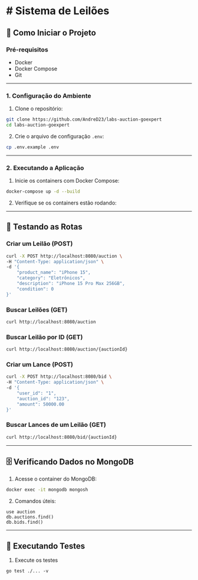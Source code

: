 # # Sistema de Leilões

## 🚀 Como Iniciar o Projeto

### Pré-requisitos
- Docker
- Docker Compose
- Git

---

### 1. Configuração do Ambiente

1. Clone o repositório:
```bash
git clone https://github.com/AndreD23/labs-auction-goexpert
cd labs-auction-goexpert
```

2. Crie o arquivo de configuração `.env`:
```bash
cp .env.example .env
```
---

### 2. Executando a Aplicação

1. Inicie os containers com Docker Compose:
```bash
docker-compose up -d --build
```
2. Verifique se os containers estão rodando:

---

## 📡 Testando as Rotas

### Criar um Leilão (POST)
```bash
curl -X POST http://localhost:8080/auction \
-H "Content-Type: application/json" \
-d '{
    "product_name": "iPhone 15",
    "category": "Eletrônicos",
    "description": "iPhone 15 Pro Max 256GB",
    "condition": 0
}'
```

### Buscar Leilões (GET)
```bash
curl http://localhost:8080/auction
```

### Buscar Leilão por ID (GET)
```bash
curl http://localhost:8080/auction/{auctionId}
```

### Criar um Lance (POST)
```bash
curl -X POST http://localhost:8080/bid \
-H "Content-Type: application/json" \
-d '{
    "user_id": "1",
    "auction_id": "123",
    "amount": 50000.00
}'
```

### Buscar Lances de um Leilão (GET)
```bash
curl http://localhost:8080/bid/{auctionId}
```

---

## 🗄️ Verificando Dados no MongoDB

1. Acesse o container do MongoDB:
```bash
docker exec -it mongodb mongosh
```

2. Comandos úteis:
```
use auction
db.auctions.find()
db.bids.find()
```

---

## 🧪 Executando Testes

1. Execute os testes
```
go test ./... -v
```
